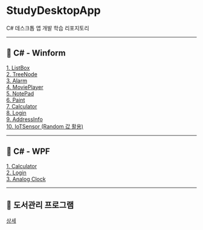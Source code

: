 # StudyDesktopApp
C# 데스크톱 앱 개발 학습 리포지토리

-------------------------------------
## 📕 C# - Winform

[1. ListBox](/WinformApp/ExerciseWinApp/ListBoxWinApp) <br>
[2. TreeNode](/WinformApp/ExerciseWinApp/StudyHistoryApp) <br>
[3. Alarm](/WinformApp/ExerciseWinApp/AlarmClockApp) <br>
[4. MoviePlayer](/WinformApp/ExerciseWinApp/MoviePlayerApp) <br>
[5. NotePad](/WinformApp/WinExecutiveBank/MyNotePadApp) <br>
[6. Paint](/WinformApp/ExerciseWinApp/SimpleGraphicEditer) <br>
[7. Calculator](/WinformApp/WinExecutiveBank/WinCalculatorApp) <br>
[8. Login](/WinformApp/PracticeWinApp/LoginWinApp) <br>
[9. AddressInfo](/WinformApp/WinFormAdvancedBank/AddressInfoApp) <br>
[10. IoTSensor (Random 값 활용)](/WinformApp/WinFormAdvancedBank/IoTSensorMonApp)

-------------------------------------
## 📘 C# - WPF

[1. Calculator](/WPFApp/WpfExecutiveBank/WpfCalculatorApp) <br>
[2. Login](/WPFApp/WPFAdvBank/WPFLoginApp) <br>
[3. Analog Clock](/WPFApp/WpfExecutiveBank/AnalogClockApp) <br>

------------------------------------
## 📗 도서관리 프로그램

[상세](/WinformApp/WinFormAdvancedBank/BookRentalShopApp/README.md)
